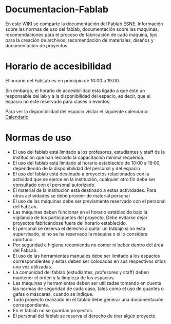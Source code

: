 # Documentacion-Fablab

En este WIKI se comparte la documentación del Fablab ESNE. Información sobre las normas de uso del fablab, documentación sobre las maquinas, recomendaciones para el proceso de fabricación de cada máquina, tips para la creación de archivos, recomendación de materiales, diseños y documentación de proyectos.

# Horario de accesibilidad

El horario del FabLab es en principio de 10:00 a 19:00.

Sin embargo, el horario de accesibilidad esta ligado a que este un responsable del lab y a la disponibilidad del espacio, es decir, que el espacio no este reservado para clases o eventos.

Para ver la disponibilidad del espacio visitar el siguiente calendario: [Calendario](https://calendar.google.com/calendar/embedsrc=esne.es_8h9a1brq3vm12neeqmqcrq1mgo%40group.calendar.google.com&ctz=Europe%2FMadrid)

# Normas de uso

- El uso del fablab está limitado a los profesores, estudiantes y staff de la institución que han recibido la capacitación mínima requerida.
- El uso del fablab está limitado al horario establecido de 10:00 a 19:00, dependiendo de la disponibilidad del personal y del espacio
- El uso del fablab está destinado a proyectos relacionados con la actividad que se ejerce en la institución, cualquier otro fin debe ser consultado con el personal autorizado.
- El material de la institución está destinado a estas actividades. Para otras actividades se debe proveer de material personal
- El uso de las máquinas debe ser previamente reservado con el personal del FabLab.
- Las máquinas deben funcionar en el horario establecido bajo la vigilancia de los participantes del proyecto. Debe evitarse dejar proyectos fabricándose fuera del horario establecido.
- El personal se reserva el derecho a quitar un trabajo si no esta supervisado, si no se ha reservado la máquina o si lo considera oportuno.
- Por seguridad e higiene recomienda no comer ni beber dentro del área del FabLab.
- El uso de las herramientas manuales debe ser limitado a los espacios correspondientes y estas deben ser colocadas en sus respectivos sitios una vez utilizadas.
- La comunidad del fablab (estudiantes, profesores y staff) deben mantener el orden y la limpieza de los espacios.
- Las máquinas y herramientas deben ser utilizadas tomando en cuenta las normas de seguridad de cada caso, tales como el uso de guantes o gafas o máscaras, cuando se indique.
- Todo proyecto realizado en el fablab debe generar una documentación correspondiente.
- En el fablab no se guardan proyectos.
- El personal del fablab se reserva el derecho de tirar algún proyecto.
